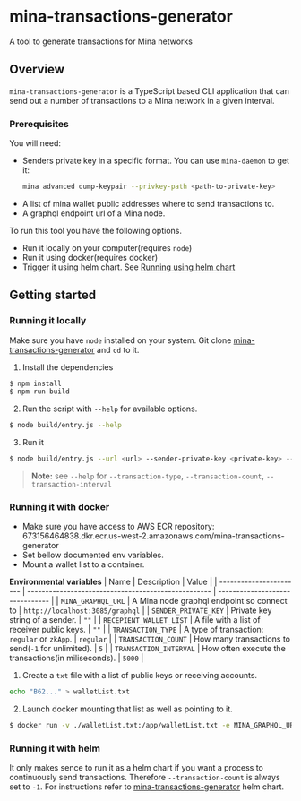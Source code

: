 # mina-transactions-generator

A tool to generate transactions for Mina networks

## Overview

`mina-transactions-generator` is a TypeScript based CLI application that can send out a number of transactions to a Mina network in a given interval.

### Prerequisites

You will need:

- Senders private key in a specific format. You can use `mina-daemon` to get it:
  ```bash
  mina advanced dump-keypair --privkey-path <path-to-private-key>
  ```
- A list of mina wallet public addresses where to send transactions to.
- A graphql endpoint url of a Mina node.

To run this tool you have the following options.

- Run it locally on your computer(requires `node`)
- Run it using docker(requires docker)
- Trigger it using helm chart. See [Running using helm chart](#running-using-helm-chart)

## Getting started

### Running it locally

Make sure you have `node` installed on your system. Git clone [mina-transactions-generator](https://github.com/MinaFoundation/mina-transactions-generator.git) and `cd` to it.

1. Install the dependencies
  ```bash
  $ npm install
  $ npm run build
  ```
2. Run the script with `--help` for available options.
  ```bash
  $ node build/entry.js --help
  ```
3. Run it
  ```bash
  $ node build/entry.js --url <url> --sender-private-key <private-key> --wallet-list <path> --transaction-type <type>
  ```
  > **Note:** see `--help` for `--transaction-type`, `--transaction-count`, `--transaction-interval`

### Running it with docker

- Make sure you have access to  AWS ECR repository: 673156464838.dkr.ecr.us-west-2.amazonaws.com/mina-transactions-generator
- Set bellow documented env variables.
- Mount a wallet list to a container.

**Environmental variables**
| Name                    | Description                                         | Value                           |
| ----------------------- | --------------------------------------------------- | ------------------------------- |
| `MINA_GRAPHQL_URL`      | A Mina node graphql endpoint so connect to          | `http://localhost:3085/graphql` |
| `SENDER_PRIVATE_KEY`    | Private key string of a sender.                     | `""` |
| `RECEPIENT_WALLET_LIST` | A file with a list of receiver public keys.         | `""` |
| `TRANSACTION_TYPE`      | A type of transaction: `regular` or `zkApp`.        | `regular` |
| `TRANSACTION_COUNT`     | How many transactions to send(`-1` for unlimited).  | `5` |
| `TRANSACTION_INTERVAL`  | How often execute the transactions(in miliseconds). | `5000` |

1. Create a `txt` file with a list of public keys or receiving accounts.
  ```bash
  echo "B62..." > walletList.txt
  ```
2. Launch docker mounting that list as well as pointing to it.
  ```bash 
  $ docker run -v ./walletList.txt:/app/walletList.txt -e MINA_GRAPHQL_URL='https://localhost:3085/graphql' -e SENDER_PRIVATE_KEY='EK...' -e RECEPIENT_WALLET_LIST='/app/walletList.txt' minan-transactions-generator:0.1.3
  ```
  
### Running it with helm

It only makes sence to run it as a helm chart if you want a process to continuously send transactions.
Therefore `--transaction-count` is always set to `-1`.
For instructions refer to [mina-transactions-generator](https://github.com/MinaFoundation/helm-charts/tree/main/mina-transactions-generator) helm chart.
